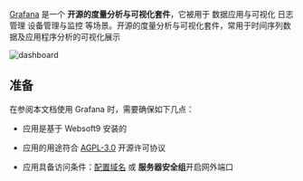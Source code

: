 [Grafana](https://grafana.com/) 是一个 **开源的度量分析与可视化套件**，它被用于 数据应用与可视化 日志管理 设备管理与监控  等场景。开源的度量分析与可视化套件，常用于时间序列数据及应用程序分析的可视化展示


![dashboard](https://libs.websoft9.com/Websoft9/DocsPicture/en/grafana/grafana-dashboard-websoft9.png)


## 准备

在参阅本文档使用 Grafana 时，需要确保如下几点：

- 应用是基于 Websoft9 安装的

- 应用的用途符合 [AGPL-3.0](https://opensource.org/licenses/AGPL-3.0) 开源许可协议

- 应用具备访问条件：[配置域名](./domain-set) 或 **服务器安全组**开启网外端口